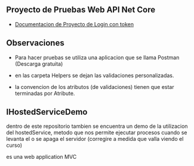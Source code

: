 ## Proyecto de Pruebas Web API Net Core

* [Documentacion de Proyecto de Login con token](Modulo7LoginSeguridad/README.md)


## Observaciones

* Para hacer pruebas se utiliza una aplicacion que se llama Postman (Descarga gratuita)
* en las carpeta Helpers se dejan las validaciones personalizadas. 

* la convencion de los atributos (de validaciones) tienen que estar terminadas por Atribute.


## IHostedServiceDemo

dentro de este repositorio tambien se encuentra un demo de la utilizacion del hostedService,
metodo que nos permite ejecutar procesos cuando se levanta el o se apaga el servidor (corregire a medida que valla viendo el curso)

es una web application MVC

